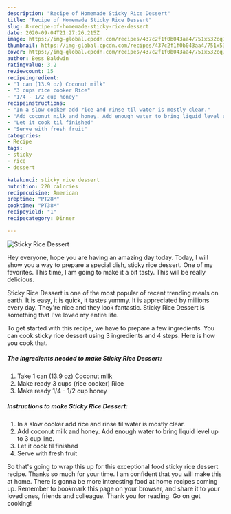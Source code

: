 ```yaml
---
description: "Recipe of Homemade Sticky Rice Dessert"
title: "Recipe of Homemade Sticky Rice Dessert"
slug: 8-recipe-of-homemade-sticky-rice-dessert
date: 2020-09-04T21:27:26.215Z
image: https://img-global.cpcdn.com/recipes/437c2f1f0b043aa4/751x532cq70/sticky-rice-dessert-recipe-main-photo.jpg
thumbnail: https://img-global.cpcdn.com/recipes/437c2f1f0b043aa4/751x532cq70/sticky-rice-dessert-recipe-main-photo.jpg
cover: https://img-global.cpcdn.com/recipes/437c2f1f0b043aa4/751x532cq70/sticky-rice-dessert-recipe-main-photo.jpg
author: Bess Baldwin
ratingvalue: 3.2
reviewcount: 15
recipeingredient:
- "1 can (13.9 oz) Coconut milk"
- "3 cups rice cooker Rice"
- "1/4 - 1/2 cup honey"
recipeinstructions:
- "In a slow cooker add rice and rinse til water is mostly clear."
- "Add coconut milk and honey. Add enough water to bring liquid level up to 3 cup line."
- "Let it cook til finished"
- "Serve with fresh fruit"
categories:
- Recipe
tags:
- sticky
- rice
- dessert

katakunci: sticky rice dessert 
nutrition: 220 calories
recipecuisine: American
preptime: "PT28M"
cooktime: "PT38M"
recipeyield: "1"
recipecategory: Dinner

---
```



![Sticky Rice Dessert](https://img-global.cpcdn.com/recipes/437c2f1f0b043aa4/751x532cq70/sticky-rice-dessert-recipe-main-photo.jpg)

Hey everyone, hope you are having an amazing day today. Today, I will show you a way to prepare a special dish, sticky rice dessert. One of my favorites. This time, I am going to make it a bit tasty. This will be really delicious.



Sticky Rice Dessert is one of the most popular of recent trending meals on earth. It is easy, it is quick, it tastes yummy. It is appreciated by millions every day. They're nice and they look fantastic. Sticky Rice Dessert is something that I've loved my entire life.


To get started with this recipe, we have to prepare a few ingredients. You can cook sticky rice dessert using 3 ingredients and 4 steps. Here is how you cook that.

##### The ingredients needed to make Sticky Rice Dessert:

1. Take 1 can (13.9 oz) Coconut milk
1. Make ready 3 cups (rice cooker) Rice
1. Make ready 1/4 - 1/2 cup honey




##### Instructions to make Sticky Rice Dessert:

1. In a slow cooker add rice and rinse til water is mostly clear.
1. Add coconut milk and honey. Add enough water to bring liquid level up to 3 cup line.
1. Let it cook til finished
1. Serve with fresh fruit




So that's going to wrap this up for this exceptional food sticky rice dessert recipe. Thanks so much for your time. I am confident that you will make this at home. There is gonna be more interesting food at home recipes coming up. Remember to bookmark this page on your browser, and share it to your loved ones, friends and colleague. Thank you for reading. Go on get cooking!
